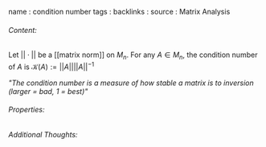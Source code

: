 name : condition number
tags : 
backlinks : 
source : Matrix Analysis

###### Content:
Let $||\cdot||$ be a [[matrix norm]] on $M_n$. For any $A \in M_n$, the condition number of $A$ is $\mathcal{K}(A) := ||A||||A||^{-1}$

*"The condition number is a measure of how stable a matrix is to inversion (larger = bad, 1 = best)"*

###### Properties:


###### Additional Thoughts:
